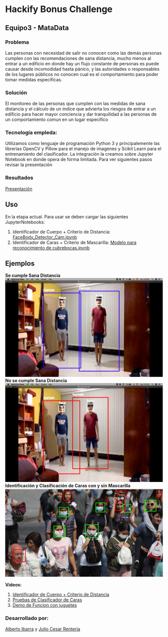 # Hackify Bonus Challenge
## Equipo3 - MataData

### Problema

Las personas con necesidad de salir no conocen como las demás personas cumplen con las recomendaciones de sana distancia, mucho menos al entrar a un edificio en donde hay un flujo constante de personas es puede causar desde incomodidad hasta pánico, y las autoridades o responsables de los lugares públicos no conocen cual es el comportamiento para poder tomar medidas específicas.

### Solución

El monitoreo de las personas que cumplen con las medidas de sana distancia y el cálculo de un indice que advierta los riesgos de entrar a un edificio para hacer mayor conciencia y dar tranquilidad a las personas de un comportamiento comun en un lugar específico

### Tecnología empleda:

Utilizamos como lenguaje de programación Python 3 y principalemente las librerias OpenCV y Pillow para el manejo de imagenes y Scikit Learn para el entrenamiento del clasificador. La integración la creamos sobre Jupyter Notebook en donde opera de forma limitada. Para ver siguientes pasos revisar la presentación

### Resultados

[Presentación](https://docs.google.com/presentation/d/1i5_KHpG_WIHBMmW2p-O4BR7EaWrRTZqDzrsLH9dihss/edit?usp=sharing)

## Uso
En la etapa actual. Para usar se deben cargar las siguientes JupyterNotebooks:
1. Identificador de Cuerpo + Criterio de Distancia: [FaceBody_Detector_Cam.ipynb](Pruebas/FaceBody_Detector_Cam.ipynb)
2. Identificador de Caras + Criterio de Mascarilla: [Modelo para reconocimiento de cubrebocas.ipynb](Pruebas/Modelo%20para%20reconocimiento%20de%20cubrebocas.ipynb)


## Ejemplos
**Se cumple Sana Distancia**
![](evidencia/Dist_0.png)
**No se cumple Sana Distancia**
![](evidencia/Dist_1.png)
**Identificación y Clasificación de Caras con y sin Mascarilla**
![](evidencia/Mask_0.png)

**Videos:**
1. [Identificador de Cuerpo + Criterio de Distancia](https://youtu.be/gz_abklO-U8)
2. [Pruebas de Clasificador de Caras](https://youtu.be/AGP-IsJ0AQo)
3. [Demo de Funcion con juguetes](https://youtu.be/ArKs-VdgAbQ)

### Desarrollado por:
[Alberto Ibarra](https://github.com/albertoid) y [Julio Cesar Renteria](https://github.com/juliocrn94) 

